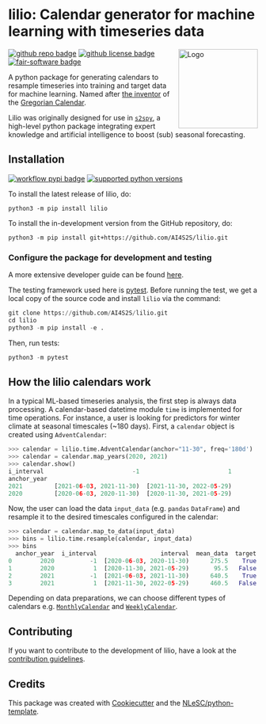 # lilio: Calendar generator for machine learning with timeseries data

<img align="right" width="160" alt="Logo" src="https://raw.githubusercontent.com/AI4S2S/lilio/main/docs/assets/images/ai4s2s_logo.png">


[![github repo badge](https://img.shields.io/badge/github-repo-000.svg?logo=github&labelColor=gray&color=blue)](https://github.com/AI4S2S/lilio)
[![github license badge](https://img.shields.io/github/license/AI4S2S/lilio)](https://github.com/AI4S2S/lilio)
[![fair-software badge](https://img.shields.io/badge/fair--software.eu-%E2%97%8F%20%20%E2%97%8F%20%20%E2%97%8F%20%20%E2%97%8F%20%20%E2%97%8B-yellow)](https://fair-software.eu)
<!--
[![Documentation Status](https://readthedocs.org/projects/ai4s2s/badge/?version=latest)](https://ai4s2s.readthedocs.io/en/latest/?badge=latest)
[![build](https://github.com/AI4S2S/lilio/actions/workflows/build.yml/badge.svg)](https://github.com/AI4S2S/lilio/actions/workflows/build.yml)
[![sonarcloud](https://github.com/AI4S2S/lilio/actions/workflows/sonarcloud.yml/badge.svg)](https://github.com/AI4S2S/lilio/actions/workflows/sonarcloud.yml)
[![workflow scc badge](https://sonarcloud.io/api/project_badges/measure?project=AI4S2S_ai4s2s&metric=coverage)](https://sonarcloud.io/dashboard?id=AI4S2S_ai4s2s)
-->

A python package for generating calendars to resample timeseries into training and target data for machine learning. Named after [the inventor](https://en.wikipedia.org/wiki/Aloysius_Lilius) of the [Gregorian Calendar](https://en.wikipedia.org/wiki/Gregorian_calendar).

Lilio was originally designed for use in [`s2spy`](https://github.com/AI4S2S/s2spy), a high-level python package integrating expert knowledge and artificial intelligence to boost (sub) seasonal forecasting.

## Installation
[![workflow pypi badge](https://img.shields.io/pypi/v/lilio.svg?colorB=blue)](https://pypi.python.org/project/lilio/)
[![supported python versions](https://img.shields.io/pypi/pyversions/lilio)](https://pypi.python.org/project/lilio/)

To install the latest release of lilio, do:
```console
python3 -m pip install lilio
```

To install the in-development version from the GitHub repository, do:

```console
python3 -m pip install git+https://github.com/AI4S2S/lilio.git
```

### Configure the package for development and testing
A more extensive developer guide can be found [here](./docs/README.dev.md).

The testing framework used here is [pytest](https://pytest.org). Before running the test, we get a local copy of the source code and install `lilio` via the command:

```py
git clone https://github.com/AI4S2S/lilio.git
cd lilio
python3 -m pip install -e .
```

Then, run tests:
```py
python3 -m pytest
```

## How the lilio calendars work
In a typical ML-based timeseries analysis, the first step is always data processing.  A calendar-based datetime module `time` is implemented for time operations. For instance, a user is looking for predictors for winter climate at seasonal timescales (~180 days). First, a `calendar` object is created using `AdventCalendar`:

```py
>>> calendar = lilio.time.AdventCalendar(anchor="11-30", freq='180d')
>>> calendar = calendar.map_years(2020, 2021)
>>> calendar.show()
i_interval                         -1                         1
anchor_year
2021         [2021-06-03, 2021-11-30)  [2021-11-30, 2022-05-29)
2020         [2020-06-03, 2020-11-30)  [2020-11-30, 2021-05-29)
```

Now, the user can load the data `input_data` (e.g. `pandas` `DataFrame`) and resample it to the desired timescales configured in the calendar:

```py
>>> calendar = calendar.map_to_data(input_data)
>>> bins = lilio.time.resample(calendar, input_data)
>>> bins
  anchor_year  i_interval                  interval  mean_data  target
0        2020          -1  [2020-06-03, 2020-11-30)      275.5    True
1        2020           1  [2020-11-30, 2021-05-29)       95.5   False
2        2021          -1  [2021-06-03, 2021-11-30)      640.5    True
3        2021           1  [2021-11-30, 2022-05-29)      460.5   False
```

Depending on data preparations, we can choose different types of calendars e.g. [`MonthlyCalendar`](https://ai4s2s.readthedocs.io/en/latest/autoapi/lilio/time/index.html#lilio.time.MonthlyCalendar) and [`WeeklyCalendar`](https://ai4s2s.readthedocs.io/en/latest/autoapi/lilio/time/index.html#lilio.time.WeeklyCalendar).

<!---
## Tutorials
`lilio` supports operations that are common in a machine learning pipeline of sub-seasonal to seasonal forecasting research. Tutorials covering supported methods and functionalities are listed in [notebooks](https://github.com/AI4S2S/lilio/tree/main/notebooks). To check these notebooks, users need to install [`Jupyter lab`](https://jupyter.org/). More details about each method can be found in this [API reference documentation](https://ai4s2s.readthedocs.io/en/latest/autoapi/index.html).

## Documentation
[![Documentation Status](https://readthedocs.org/projects/ai4s2s/badge/?version=latest)](https://ai4s2s.readthedocs.io/en/latest/?badge=latest)

For detailed information on using `s2spy` package, visit the [documentation page](https://ai4s2s.readthedocs.io/en/latest/) hosted at Readthedocs.
-->

## Contributing

If you want to contribute to the development of lilio,
have a look at the [contribution guidelines](docs/CONTRIBUTING.md).

<!--
## How to cite us
[![RSD](https://img.shields.io/badge/rsd-s2spy-00a3e3.svg)](https://research-software-directory.org/software/s2spy)
<!-- [![DOI](https://zenodo.org/badge/DOI/<replace-with-created-DOI>.svg)](https://doi.org/<replace-with-created-DOI>)

TODO: add links to zenodo and rsd.
More information will follow soon.

-->

## Credits

This package was created with [Cookiecutter](https://github.com/audreyr/cookiecutter) and the [NLeSC/python-template](https://github.com/NLeSC/python-template).
